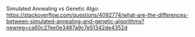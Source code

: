 Simulated Annealing vs Genetic Algo: https://stackoverflow.com/questions/4092774/what-are-the-differences-between-simulated-annealing-and-genetic-algorithms?newreg=ca60c27ee0e3487a9c7e51342de4352d  

